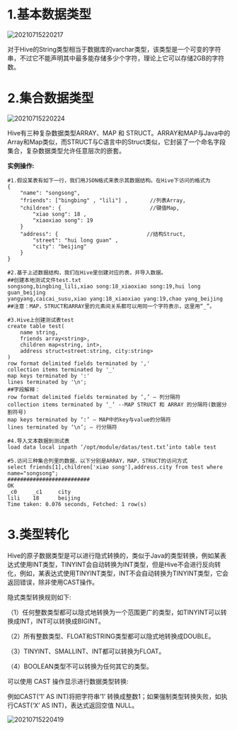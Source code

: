 # 1.基本数据类型

![20210715220217](https://typora-photograph.oss-cn-shanghai.aliyuncs.com/img/20210718130614.png)

对于Hive的String类型相当于数据库的varchar类型，该类型是一个可变的字符串，不过它不能声明其中最多能存储多少个字符，理论上它可以存储2GB的字符数。

# 2.集合数据类型

![20210715220224](https://typora-photograph.oss-cn-shanghai.aliyuncs.com/img/20210718130653.png)

Hive有三种复杂数据类型ARRAY、MAP 和 STRUCT。ARRAY和MAP与Java中的Array和Map类似，而STRUCT与C语言中的Struct类似，它封装了一个命名字段集合，复杂数据类型允许任意层次的嵌套。

**实例操作:**

```mysql
#1.假设某表有如下一行，我们用JSON格式来表示其数据结构。在Hive下访问的格式为
{
    "name": "songsong",
    "friends": ["bingbing" , "lili"] ,       //列表Array, 
    "children": {                            //键值Map,
        "xiao song": 18 ,
        "xiaoxiao song": 19
    }
    "address": {                            //结构Struct,
        "street": "hui long guan" ,
        "city": "beijing" 
    }
}

#2.基于上述数据结构，我们在Hive里创建对应的表，并导入数据。
##创建本地测试文件test.txt
songsong,bingbing_lili,xiao song:18_xiaoxiao song:19,hui long guan_beijing
yangyang,caicai_susu,xiao yang:18_xiaoxiao yang:19,chao yang_beijing
##注意：MAP，STRUCT和ARRAY里的元素间关系都可以用同一个字符表示，这里用“_”。

#3.Hive上创建测试表test
create table test(
	name string,
	friends array<string>,
	children map<string, int>,
	address struct<street:string, city:string>
)
row format delimited fields terminated by ','
collection items terminated by '_'
map keys terminated by ':'
lines terminated by '\n';
##字段解释：
row format delimited fields terminated by ‘,’ – 列分隔符
collection items terminated by ‘_’ --MAP STRUCT 和 ARRAY 的分隔符(数据分割符号)
map keys terminated by ‘:’ – MAP中的key与value的分隔符
lines terminated by ‘\n’; – 行分隔符

#4.导入文本数据到测试表
load data local inpath ‘/opt/module/datas/test.txt’into table test

#5.访问三种集合列里的数据，以下分别是ARRAY，MAP，STRUCT的访问方式
select friends[1],children['xiao song'],address.city from test where name="songsong";
##########################
OK
_c0     _c1     city
lili    18      beijing
Time taken: 0.076 seconds, Fetched: 1 row(s)
```

# 3.类型转化

Hive的原子数据类型是可以进行隐式转换的，类似于Java的类型转换，例如某表达式使用INT类型，TINYINT会自动转换为INT类型，但是Hive不会进行反向转化，例如，某表达式使用TINYINT类型，INT不会自动转换为TINYINT类型，它会返回错误，除非使用CAST操作。

隐式类型转换规则如下:

（1）任何整数类型都可以隐式地转换为一个范围更广的类型，如TINYINT可以转换成INT，INT可以转换成BIGINT。

（2）所有整数类型、FLOAT和STRING类型都可以隐式地转换成DOUBLE。

（3）TINYINT、SMALLINT、INT都可以转换为FLOAT。

（4）BOOLEAN类型不可以转换为任何其它的类型。

可以使用 CAST 操作显示进行数据类型转换:

例如CAST(‘1’ AS INT)将把字符串’1’ 转换成整数1；如果强制类型转换失败，如执行CAST(‘X’ AS INT)，表达式返回空值 NULL。

![20210715220419](https://typora-photograph.oss-cn-shanghai.aliyuncs.com/img/20210718131107.png)